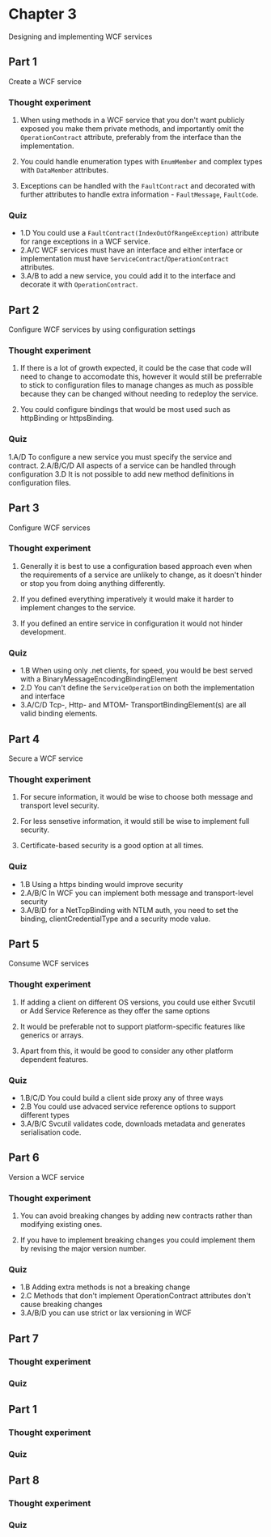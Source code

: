 ﻿# Chapter 3

Designing and implementing WCF services

## Part 1

Create a WCF service

### Thought experiment

1. When using methods in a WCF service that you don't want publicly exposed you make them private methods, and importantly omit the `OperationContract` attribute, preferably from the interface than the implementation.

2. You could handle enumeration types with `EnumMember` and complex types with `DataMember` attributes.

3. Exceptions can be handled with the `FaultContract` and decorated with further attributes to handle extra information - `FaultMessage`, `FaultCode`.

### Quiz

* 1.D You could use a `FaultContract(IndexOutOfRangeException)` attribute for range exceptions in a WCF service.
* 2.A/C WCF services must have an interface and either interface or implementation must have `ServiceContract`/`OperationContract` attributes.
* 3.A/B to add a new service, you could add it to the interface and decorate it with `OperationContract`.


## Part 2

Configure WCF services by using configuration settings

### Thought experiment

1. If there is a lot of growth expected, it could be the case that code will need to change to accomodate this, however it would still be preferrable to stick to configuration files to manage changes as much as possible because they can be changed without needing to redeploy the service.

2.  You could configure bindings that would be most used such as httpBinding or httpsBinding.

### Quiz

1.A/D To configure a new service you must specify the service and contract.
2.A/B/C/D All aspects of a service can be handled through configuration
3.D It is not possible to add new method definitions in configuration files.


## Part 3

Configure WCF services

### Thought experiment

1. Generally it is best to use a configuration based approach even when the requirements of a service are unlikely to change, as it doesn't hinder or stop you from doing anything differently.

2. If you defined everything imperatively it would make it harder to implement changes to the service.

3. If you defined an entire service in configuration it would not hinder development.

### Quiz

* 1.B When using only .net clients, for speed, you would be best served with a BinaryMessageEncodingBindingElement
* 2.D You can't define the `ServiceOperation` on both the implementation and interface
* 3.A/C/D Tcp-, Http- and MTOM- TransportBindingElement(s) are all valid binding elements.


## Part 4

Secure a WCF service

### Thought experiment

1. For secure information, it would be wise to choose both message and transport level security.

2. For less sensetive information, it would still be wise to implement full security.

3. Certificate-based security is a good option at all times.

### Quiz

* 1.B Using a https binding would improve security
* 2.A/B/C In WCF you can implement both message and transport-level security
* 3.A/B/D for a NetTcpBinding with NTLM auth, you need to set the binding, clientCredentialType and a security mode value.


## Part 5

Consume WCF services

### Thought experiment

1. If adding a client on different OS versions, you could use either Svcutil or Add Service Reference as they offer the same options

2. It would be preferable not to support platform-specific features like generics or arrays.

3. Apart from this, it would be good to consider any other platform dependent features.

### Quiz

* 1.B/C/D You could build a client side proxy any of three ways
* 2.B You could use advaced service reference options to support different types
* 3.A/B/C Svcutil validates code, downloads metadata and generates serialisation code.


## Part 6

Version a WCF service

### Thought experiment

1. You can avoid breaking changes by adding new contracts rather than modifying existing ones.

2. If you have to implement breaking changes you could implement them by revising the major version number.

### Quiz

* 1.B Adding extra methods is not a breaking change
* 2.C Methods that don't implement OperationContract attributes don't cause breaking changes
* 3.A/B/D you can use strict or lax versioning in WCF


## Part 7

### Thought experiment

### Quiz

## Part 1

### Thought experiment

### Quiz


## Part 8

### Thought experiment

### Quiz